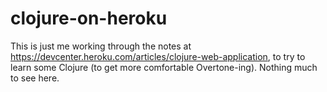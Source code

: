 # clojure-on-heroku

This is just me working through the notes at https://devcenter.heroku.com/articles/clojure-web-application, to try to learn some Clojure (to get more comfortable Overtone-ing). Nothing much to see here.